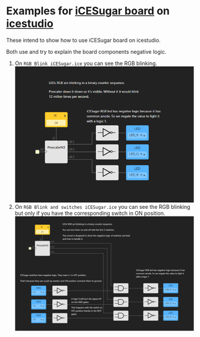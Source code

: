 # Examples for [iCESugar board](https://github.com/wuxx/icesugar) on [icestudio](https://icestudio.io/)

These intend to show how to use iCESugar board on icestudio.

Both use and try to explain the board components negative logic.

1. On `RGB Blink iCESugar.ice` you can see the RGB blinking.
![RGB Blink Example](https://github.com/aalku/icestudio-iCESugar-Examples/blob/main/RGB%20Blink%20iCESugar.png?raw=true)
2. On `RGB Blink and switches iCESugar.ice` you can see the RGB blinking but only if you have the corresponding switch in ON position.
![RGB Blink Example](https://github.com/aalku/icestudio-iCESugar-Examples/blob/main/RGB%20Blink%20and%20switches%20iCESugar.png?raw=true)
